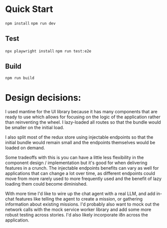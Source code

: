 # Quick Start

`npm install`
`npm run dev`

## Test
`npx playwright install`
`npm run test:e2e`

## Build

`npm run build`

# Design decisions:

I used mantine for the UI library because it has many components that are ready to use which allows for focusing on the logic of the application rather than reinventing the wheel. I lazy-loaded all routes so that the bundle would be smaller on the initial load.

I also split most of the redux store using injectable endpoints so that the initial bundle would remain small and the endpoints themselves would be loaded on demand.

Some tradeoffs with this is you can have a little less flexibility in the component design / implementation but it's good for when delivering features in a crunch. The injectable endpoints benefits can vary as well for applications that can change a lot over time, as different endpoints could move from more rarely used to more frequently used and the benefit of lazy loading them could become diminished.

With more time I'd like to wire up the chat agent with a real LLM, and add in-chat features like telling the agent to create a mission, or gathering information about existing missions. I'd probably also want to mock out the network calls with the mock service worker library and add some more robust testing across stories. I'd also likely incorporate i8n across the application.